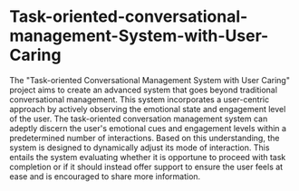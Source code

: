 # Task-oriented-conversational-management-System-with-User-Caring
The "Task-oriented Conversational Management System with User Caring" project aims to create an advanced system that goes beyond traditional conversational management. This system incorporates a user-centric approach by actively observing the emotional state and engagement level of the user.
The task-oriented conversation management system can adeptly discern the user's emotional cues and engagement levels within a predetermined number of interactions. Based on this understanding, the system is designed to dynamically adjust its mode of interaction. This entails the system evaluating whether it is opportune to proceed with task completion or if it should instead offer support to ensure the user feels at ease and is encouraged to share more information.
